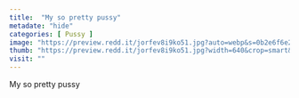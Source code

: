 ```yaml
---
title:  "My so pretty pussy"
metadate: "hide"
categories: [ Pussy ]
image: "https://preview.redd.it/jorfev8i9ko51.jpg?auto=webp&s=0b2e6f6e21c12b9bce8549d0fcf31f025ffeb7b2"
thumb: "https://preview.redd.it/jorfev8i9ko51.jpg?width=640&crop=smart&auto=webp&s=cde084b5da25b1db297dfb558679611a08d7f028"
visit: ""
---
```

My so pretty pussy
